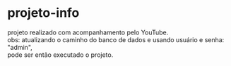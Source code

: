 # projeto-info
  projeto realizado com acompanhamento pelo YouTube.<br>
 obs: atualizando o caminho do banco de dados e usando usuário e senha: "admin",<br>pode ser então executado o projeto.

